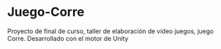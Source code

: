 # Juego-Corre
Proyecto de final de curso, taller de elaboración de vídeo juegos, juego Corre. Desarrollado con el motor de Unity
